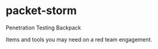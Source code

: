 # packet-storm
Penetration Testing Backpack

Items and tools you may need on a red team engagement.
